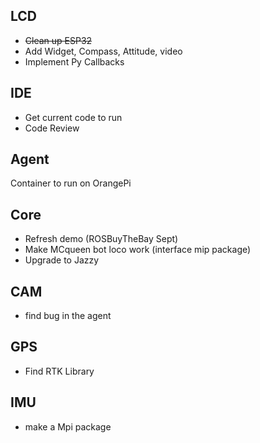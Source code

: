 

## LCD
* <s>Clean up ESP32</s>
* Add Widget, Compass, Attitude, video
* Implement Py Callbacks

## IDE
* Get current code to run
* Code Review

## Agent
 Container to run on OrangePi
## Core
* Refresh demo (ROSBuyTheBay Sept)
* Make MCqueen bot loco work (interface mip package)
* Upgrade to Jazzy

## CAM
* find bug in the agent

## GPS
* Find RTK Library

## IMU
* make a Mpi package


